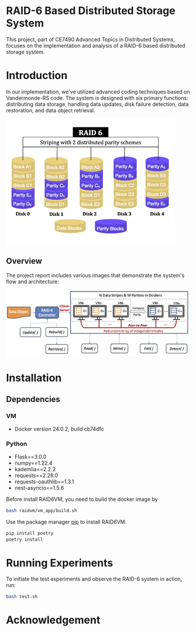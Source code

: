 # RAID-6 Based Distributed Storage System

This project, part of CE7490 Advanced Topics in Distributed Systems, focuses on the implementation and analysis of a RAID-6 based distributed storage system.

# Introduction

In our implementation, we've utilized advanced coding techniques based on Vandermonde-RS code. 
The system is designed with six primary functions: distributing data storage, handling data updates, disk failure detection, data restoration, and data object retrieval.

<p align="left">
  <img width="460" src="/imgs/RAID_6.png">
</p>


## Overview
The project report includes various images that demonstrate the system's flow and architecture:

![RAID-6 Data Flow](/imgs/r6vm_sys.png)

# Installation

## Dependencies

### VM 
- Docker version 24.0.2, build cb74dfc

### Python
- Flask==3.0.0
- numpy==1.22.4
- kademlia==2.2.2
- requests==2.28.0
- requests-oauthlib==1.3.1
- nest-asyncio==1.5.6

Before install RAID6VM, you need to build the docker image by
```bash
bash raidvm/vm_app/build.sh
```

Use the package manager [pip](https://pip.pypa.io/en/stable/) to install RAID6VM.
```bash
pip install poetry
poetry install
```

# Running Experiments

To initiate the test experiments and observe the RAID-6 system in action, run:

```bash
bash test.sh
```

# Acknowledgement


